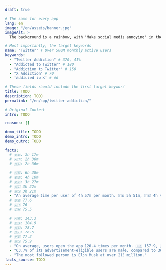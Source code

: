 ```yaml
---
draft: true

# The same for every app
lang: en
image: "/en/assets/banner.jpg"
imageAlt: >
  The background is a rainbow, with 'Make social media annoying' in the middle using the font Comic Sans, and a badly drawn cat in the top right corner. It references the internet meme 'graphic design is my passion'.

# Most importantly, the target keywords
name: "Twitter" # Over 500M monthly active users
keywords:
  - "Twitter Addiction" # 370, 41%
  - "Addicted to Twitter" # 180
  - "Addiction to Twitter" # 150
  - "X Addiction" # 70
  - "Addicted to X" # 60

# These fields should include the first target keyword
title: TODO
description: TODO
permalink: "/en/app/twitter-addiction/"

# Original Content
intro: TODO

reasons: []

demo_title: TODO
demo_intro: TODO
demo_outro: TODO

facts:
  # 🇩🇪: 3h 17m
  # 🇦🇹: 2h 38m
  # 🇨🇭: 2h 36m

  # 🇦🇷: 6h 38m
  # 🇪🇸: 4h 10m
  # 🇵🇪: 3h 27m
  # 🇨🇱 3h 22m
  # 🇲🇽 3h 21m
  - "An average time per user of 4h 57m per month. 🇮🇪 5h 51m, 🇮🇳 4h 45m, 🇨🇦 4h 37m, 🇳🇿 4h 2m, 🇺🇸 3h 56m, 🇬🇧 3h 30m, 🇦🇺 2h 44m"
  # 🇩🇪 77.6
  # 🇦🇹 76
  # 🇨🇭 75.5

  # 🇦🇷: 143.3
  # 🇪🇸: 104.9
  # 🇨🇴: 78.7
  # 🇨🇱: 78.5
  # 🇵🇪 77.2
  # 🇲🇽 75.9
  - "On average, users open the app 120.4 times per month. 🇮🇪 157.9, 🇮🇳 110.7, 🇨🇦 109.5, 🇺🇸 92.5, 🇬🇧 85.5, 🇳🇿 69.3, 🇦🇺 67.8"
  - "63.7% of its advertisement-eligible users are male, compared to 36.3% of females"
  - "The most followed person is Elon Musk at over 210 million."
facts_source: TODO
---
```

